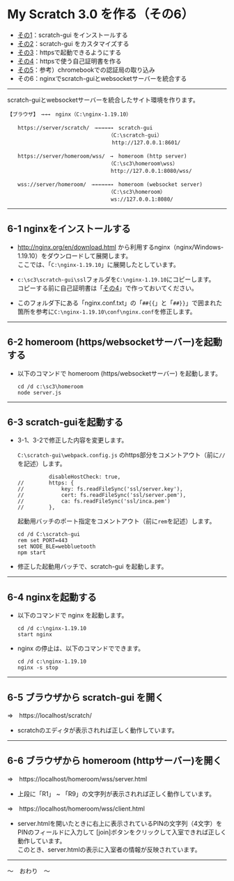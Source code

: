 # My Scratch 3.0 を作る（その6）

- [その1](./my-sc3_1.md)：scratch-gui をインストールする
- [その2](./my-sc3_2.md)：scratch-gui をカスタマイズする
- [その3](./my-sc3_3.md)：httpsで起動できるようにする
- [その4](./my-sc3_4.md)：httpsで使う自己証明書を作る
- [その5](./my-sc3_5.md)：参考）chromebookでの認証局の取り込み
- その6：nginxでscratch-guiとwebsocketサーバーを統合する

<hr>

scratch-guiとwebsocketサーバーを統合したサイト環境を作ります。

```
【ブラウザ】　→→→　nginx（C:\nginx-1.19.10）

　　https://server/scratch/　→→→→→→　scratch-gui
　　　　　　　　　　　　　　　　　　　　（C:\scratch-gui）
　　　　　　　　　　　　　　　　　　  　http://127.0.0.1:8601/

　　https://server/homeroom/wss/　→　homeroom (http server)
　　　　　　　　　　　　　　　　　　　　（C:\sc3\homeroom\wss）
　　　　　　　　　　　　　　　　　　　　http://127.0.0.1:8080/wss/

　　wss://server/homeroom/　→→→→→→→　homeroom (websocket server)
　　　　　　　　　　　　　　　　　　　　（C:\sc3\homeroom）
　　　　　　　　　　　　　　　　　　　　ws://127.0.0.1:8080/
```

<hr>

## 6-1 nginxをインストールする

- http://nginx.org/en/download.html から利用するnginx（nginx/Windows-1.19.10）をダウンロードして展開します。<br>
ここでは、「`C:\nginx-1.19.10`」に展開したとしています。

- `c:\sc3\scratch-gui\ssl`フォルダを`C:\nginx-1.19.10`にコピーします。<br>
コピーする前に自己証明書は「[その4](./my-sc3_4.md)」で作っておいてください。　 

- このフォルダ下にある「nginx.conf.txt」の「`##{{`」と「`##}}`」で囲まれた箇所を参考に`C:\nginx-1.19.10\conf\nginx.conf`を修正します。

<hr>

## 6-2 homeroom (https/websocketサーバー)を起動する

- 以下のコマンドで homeroom (https/websocketサーバー) を起動します。

    ```
    cd /d c:\sc3\homeroom
    node server.js
    ```

<hr>

## 6-3 scratch-guiを起動する

- 3-1、3-2で修正した内容を変更します。

    `C:\scratch-gui\webpack.config.js` のhttps部分をコメントアウト（前に`//`を記述）します。

    ```
              disableHostCheck: true,
    //        https: {
    //            key: fs.readFileSync('ssl/server.key'),
    //            cert: fs.readFileSync('ssl/server.pem'),
    //            ca: fs.readFileSync('ssl/inca.pem')
    //        },
    ```

    起動用バッチのポート指定をコメントアウト（前に`rem`を記述）します。

    ```
    cd /d C:\scratch-gui
    rem set PORT=443
    set NODE_BLE=webbluetooth
    npm start
    ```

- 修正した起動用バッチで、scratch-gui を起動します。

<hr>

## 6-4 nginxを起動する

- 以下のコマンドで nginx を起動します。

    ```
    cd /d c:\nginx-1.19.10
    start nginx
    ```

- nginx の停止は、以下のコマンドでできます。

    ```
    cd /d c:\nginx-1.19.10
    nginx -s stop
    ```

<hr>

## 6-5 ブラウザから scratch-gui を開く

⇒　https://localhost/scratch/

- scratchのエディタが表示されれば正しく動作しています。

<hr>

## 6-6 ブラウザから homeroom (httpサーバー)を開く

⇒　https://localhost/homeroom/wss/server.html

- 上段に「R1」 ~ 「R9」の文字列が表示されれば正しく動作しています。


⇒　https://localhost/homeroom/wss/client.html

- server.htmlを開いたときに右上に表示されているPINの文字列（4文字）をPINのフィールドに入力して \[join\]ボタンをクリックして入室できれば正しく動作しています。<br>
このとき、server.htmlの表示に入室者の情報が反映されています。

<hr>

～　おわり　～